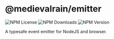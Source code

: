 # @medievalrain/emitter

![NPM License](https://img.shields.io/npm/l/%40medievalrain%2Femitter)
![NPM Downloads](https://img.shields.io/npm/dw/%40medievalrain%2Femitter)
![NPM Version](https://img.shields.io/npm/v/%40medievalrain%2Femitter)

A typesafe event emitter for NodeJS and browser.
